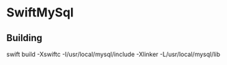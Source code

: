 # SwiftMySql

## Building

swift build -Xswiftc -I/usr/local/mysql/include -Xlinker -L/usr/local/mysql/lib
